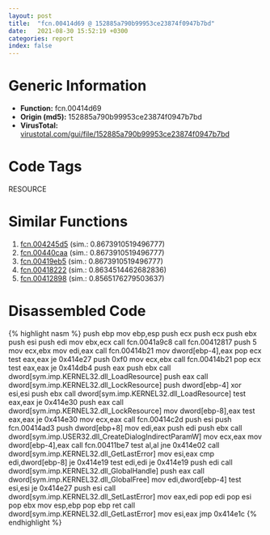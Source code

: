 ```yaml
---
layout: post
title:  "fcn.00414d69 @ 152885a790b99953ce23874f0947b7bd"
date:   2021-08-30 15:52:19 +0300
categories: report
index: false
---
```


# Generic Information
- **Function:** fcn.00414d69
- **Origin (md5):** 152885a790b99953ce23874f0947b7bd
- **VirusTotal:** [virustotal.com/gui/file/152885a790b99953ce23874f0947b7bd][virustotal_ref]

# Code Tags
<span class="tag" id="RESOURCE">RESOURCE</span>


# Similar Functions

1. [fcn.004245d5][similar_1_ref] (sim.: 0.8673910519496777)
2. [fcn.00440caa][similar_2_ref] (sim.: 0.8673910519496777)
3. [fcn.00419eb5][similar_3_ref] (sim.: 0.8673910519496777)
4. [fcn.00418222][similar_4_ref] (sim.: 0.8634514462682836)
5. [fcn.00412898][similar_5_ref] (sim.: 0.8565176279503637)


# Disassembled Code

{% highlight nasm %}
push ebp
mov ebp,esp
push ecx
push ecx
push ebx
push esi
push edi
mov ebx,ecx
call fcn.0041a9c8
call fcn.00412817
push 5
mov ecx,ebx
mov edi,eax
call fcn.00414b21
mov dword[ebp-4],eax
pop ecx
test eax,eax
je 0x414e27
push 0xf0
mov ecx,ebx
call fcn.00414b21
pop ecx
test eax,eax
je 0x414db4
push eax
push ebx
call dword[sym.imp.KERNEL32.dll_LoadResource]
push eax
call dword[sym.imp.KERNEL32.dll_LockResource]
push dword[ebp-4]
xor esi,esi
push ebx
call dword[sym.imp.KERNEL32.dll_LoadResource]
test eax,eax
je 0x414e30
push eax
call dword[sym.imp.KERNEL32.dll_LockResource]
mov dword[ebp-8],eax
test eax,eax
je 0x414e30
mov ecx,eax
call fcn.00414c2d
push esi
push fcn.00414ad3
push dword[ebp+8]
mov edi,eax
push edi
push ebx
call dword[sym.imp.USER32.dll_CreateDialogIndirectParamW]
mov ecx,eax
mov dword[ebp-4],eax
call fcn.00411be7
test al,al
jne 0x414e02
call dword[sym.imp.KERNEL32.dll_GetLastError]
mov esi,eax
cmp edi,dword[ebp-8]
je 0x414e19
test edi,edi
je 0x414e19
push edi
call dword[sym.imp.KERNEL32.dll_GlobalHandle]
push eax
call dword[sym.imp.KERNEL32.dll_GlobalFree]
mov edi,dword[ebp-4]
test esi,esi
je 0x414e27
push esi
call dword[sym.imp.KERNEL32.dll_SetLastError]
mov eax,edi
pop edi
pop esi
pop ebx
mov esp,ebp
pop ebp
ret
call dword[sym.imp.KERNEL32.dll_GetLastError]
mov esi,eax
jmp 0x414e1c
{% endhighlight %}


[similar_1_ref]: /report/fcn.004245d5@0aa2d73a5300dff2412388945614b507
[similar_2_ref]: /report/fcn.00440caa@44e1ffcf4e71f4505c09d520fd75f1e4
[similar_3_ref]: /report/fcn.00419eb5@6c5b0418e4a4c57d99cda47d2717045d
[similar_4_ref]: /report/fcn.00418222@ba5ec83721de3ca10b3c9583f3b2c6a1
[similar_5_ref]: /report/fcn.00412898@59aef7c08025d70f84c85db2092fc99e
[virustotal_ref]: https://www.virustotal.com/gui/file/152885a790b99953ce23874f0947b7bd
